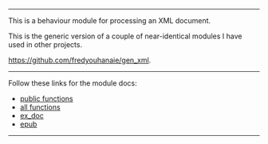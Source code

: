 
---

This is a behaviour module for processing an XML document.

This is the generic version of a couple of near-identical modules I
have used in other projects.

<https://github.com/fredyouhanaie/gen_xml>.

---

Follow these links for the module docs:

* [public functions](edoc/index.html)
* [all functions](edoc_dev/index.html)
* [ex_doc](exdoc/index.html)
* [epub](exdoc/wfnet.epub)

---
